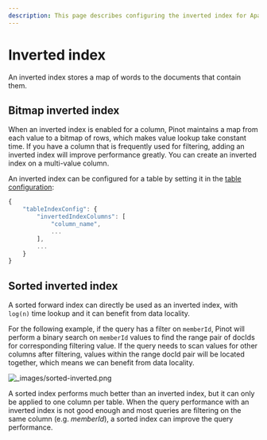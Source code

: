 ```yaml
---
description: This page describes configuring the inverted index for Apache Pinot
---
```


# Inverted index

An inverted index stores a map of words to the documents that contain them.

## Bitmap inverted index

When an inverted index is enabled for a column, Pinot maintains a map from each value to a bitmap of rows, which makes value lookup take constant time. If you have a column that is frequently used for filtering, adding an inverted index will improve performance greatly. You can create an inverted index on a multi-value column.

An inverted index can be configured for a table by setting it in the [table configuration](../../configuration-reference/table.md):

```javascript
{
    "tableIndexConfig": {
        "invertedIndexColumns": [
            "column_name",
            ...
        ],
        ...
    }
}
```

## Sorted inverted index

A sorted forward index can directly be used as an inverted index, with `log(n)` time lookup and it can benefit from data locality.

For the following example, if the query has a filter on `memberId`, Pinot will perform a binary search on `memberId` values to find the range pair of docIds for corresponding filtering value. If the query needs to scan values for other columns after filtering, values within the range docId pair will be located together, which means we can benefit from data locality.

![\_images/sorted-inverted.png](../../.gitbook/assets/sorted-inverted.png)

A sorted index performs much better than an inverted index, but it can only be applied to one column per table. When the query performance with an inverted index is not good enough and most queries are filtering on the same column (e.g. _memberId_), a sorted index can improve the query performance.
